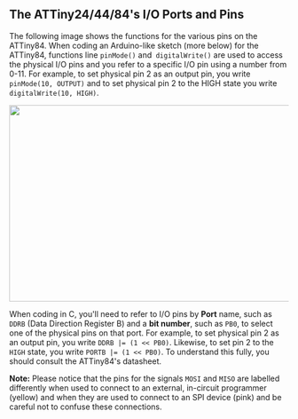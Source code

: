 ## The ATTiny24/44/84's I/O Ports and Pins

The following image shows the functions for the various pins on the ATTiny84.  When coding an Arduino-like sketch (more below) for the ATTiny84, functions line `pinMode()` and` digitalWrite()` are used to access the physical I/O pins and you refer to a specific I/O pin using a number from 0-11.  For example, to set physical pin 2 as an output pin, you write `pinMode(10, OUTPUT)` and to set physical pin 2 to the HIGH state you write `digitalWrite(10, HIGH)`.

<p align="center"><img src="images/tiny84pins.jpg" width="889" height="354"></p>

When coding in C, you'll need to refer to I/O pins by **Port** name, such as `DDRB` (Data Direction Register B) and a **bit number**, such as `PB0`, to select one of the physical pins on that port.  For example, to set physical pin 2 as an output pin, you write `DDRB |= (1 << PB0)`.  Likewise, to set pin 2 to the `HIGH` state, you write `PORTB |= (1 << PB0)`.  To understand this fully, you should consult the ATTiny84's datasheet.

**Note:** Please notice that the pins for the signals `MOSI` and `MISO` are labelled differently when used to connect to an external, in-circuit programmer (yellow) and when they are used to connect to an SPI device (pink) and be careful not to confuse these connections.